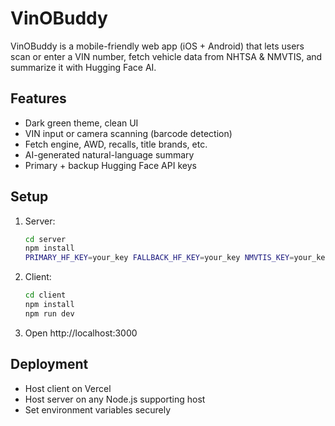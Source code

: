 # VinOBuddy

VinOBuddy is a mobile-friendly web app (iOS + Android) that lets users scan or enter a VIN number, fetch vehicle data from NHTSA & NMVTIS, and summarize it with Hugging Face AI.

## Features
- Dark green theme, clean UI
- VIN input or camera scanning (barcode detection)
- Fetch engine, AWD, recalls, title brands, etc.
- AI-generated natural-language summary
- Primary + backup Hugging Face API keys

## Setup
1. Server:
   ```bash
   cd server
   npm install
   PRIMARY_HF_KEY=your_key FALLBACK_HF_KEY=your_key NMVTIS_KEY=your_key npm start
   ```
2. Client:
   ```bash
   cd client
   npm install
   npm run dev
   ```
3. Open http://localhost:3000

## Deployment
- Host client on Vercel
- Host server on any Node.js supporting host
- Set environment variables securely
